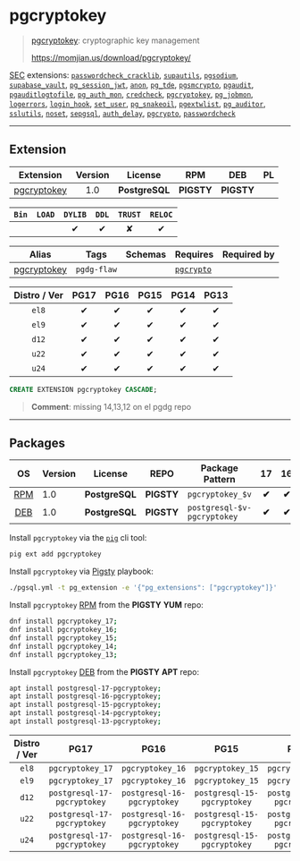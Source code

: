 # pgcryptokey


> [pgcryptokey](https://momjian.us/download/pgcryptokey/): cryptographic key management
>
> https://momjian.us/download/pgcryptokey/





[SEC](/sec) extensions: [`passwordcheck_cracklib`](/passwordcheck_cracklib), [`supautils`](/supautils), [`pgsodium`](/pgsodium), [`supabase_vault`](/supabase_vault), [`pg_session_jwt`](/pg_session_jwt), [`anon`](/anon), [`pg_tde`](/pg_tde), [`pgsmcrypto`](/pgsmcrypto), [`pgaudit`](/pgaudit), [`pgauditlogtofile`](/pgauditlogtofile), [`pg_auth_mon`](/pg_auth_mon), [`credcheck`](/credcheck), [`pgcryptokey`](/pgcryptokey), [`pg_jobmon`](/pg_jobmon), [`logerrors`](/logerrors), [`login_hook`](/login_hook), [`set_user`](/set_user), [`pg_snakeoil`](/pg_snakeoil), [`pgextwlist`](/pgextwlist), [`pg_auditor`](/pg_auditor), [`sslutils`](/sslutils), [`noset`](/noset), [`sepgsql`](/sepgsql), [`auth_delay`](/auth_delay), [`pgcrypto`](/pgcrypto), [`passwordcheck`](/passwordcheck)


-------
## Extension


| Extension | Version | License | RPM | DEB | PL |
|-----------|:-------:|:-------:|:---:|:---:|:--:|
| [pgcryptokey](https://momjian.us/download/pgcryptokey/) | 1.0 | **<span class="tcblue">PostgreSQL</span>** | **<span class="tcwarn">PIGSTY</span>** | **<span class="tcwarn">PIGSTY</span>** |  |



| `Bin` | `LOAD` | `DYLIB` | `DDL` | `TRUST` | `RELOC` |
|:-----:|:------:|:-------:|:-----:|:-------:|:-------:|
|  |  | <span class="tcblue">✔</span> | <span class="tcblue">✔</span> | <span class="tcwarn">✘</span> | <span class="tcblue">✔</span> |



| Alias | Tags | Schemas | Requires | Required by |
|-------|------|---------|----------|-------------|
| [pgcryptokey](/pgcryptokey) | `pgdg-flaw` |  | [`pgcrypto`](pgcrypto) |  |



| Distro / Ver | PG17 | PG16 | PG15 | PG14 | PG13 |
|:------------:|:----:|:----:|:----:|:----:|:----:|
| `el8` | <span class="tcblue">✔</span> | <span class="tcblue">✔</span> | <span class="tcblue">✔</span> | <span class="tcblue">✔</span> | <span class="tcblue">✔</span> |
| `el9` | <span class="tcblue">✔</span> | <span class="tcblue">✔</span> | <span class="tcblue">✔</span> | <span class="tcblue">✔</span> | <span class="tcblue">✔</span> |
| `d12` | <span class="tcblue">✔</span> | <span class="tcblue">✔</span> | <span class="tcblue">✔</span> | <span class="tcblue">✔</span> | <span class="tcblue">✔</span> |
| `u22` | <span class="tcblue">✔</span> | <span class="tcblue">✔</span> | <span class="tcblue">✔</span> | <span class="tcblue">✔</span> | <span class="tcblue">✔</span> |
| `u24` | <span class="tcblue">✔</span> | <span class="tcblue">✔</span> | <span class="tcblue">✔</span> | <span class="tcblue">✔</span> | <span class="tcblue">✔</span> |





```sql
CREATE EXTENSION pgcryptokey CASCADE;
```
> **Comment**: missing 14,13,12 on el pgdg repo
-----------


## Packages


| OS | Version | License | REPO | Package Pattern | 17 | 16 | 15 | 14 | 13 | Dependency |
|:--:|---------|:-------:|:----:|-----------------|:--:|:--:|:--:|:--:|:--:|------------|
| [RPM](/rpm) | 1.0 | **<span class="tcblue">PostgreSQL</span>** | **<span class="tcwarn">PIGSTY</span>** | `pgcryptokey_$v` | **<span class="tcwarn">✔</span>** | **<span class="tcwarn">✔</span>** | **<span class="tcwarn">✔</span>** | **<span class="tcwarn">✔</span>** | **<span class="tcwarn">✔</span>** |  |
| [DEB](/deb) | 1.0 | **<span class="tcblue">PostgreSQL</span>** | **<span class="tcwarn">PIGSTY</span>** | `postgresql-$v-pgcryptokey` | **<span class="tcwarn">✔</span>** | **<span class="tcwarn">✔</span>** | **<span class="tcwarn">✔</span>** | **<span class="tcwarn">✔</span>** | **<span class="tcwarn">✔</span>** |  |



Install `pgcryptokey` via the [`pig`](https://github.com/pgsty/pig) cli tool:

```bash
pig ext add pgcryptokey
```


Install `pgcryptokey` via [Pigsty](https://pigsty.io/docs/pgext/usage/install/) playbook:

```bash
./pgsql.yml -t pg_extension -e '{"pg_extensions": ["pgcryptokey"]}'
```


Install `pgcryptokey` [RPM](/rpm) from the **<span class="tcwarn">PIGSTY</span>** **YUM** repo:

```bash
dnf install pgcryptokey_17;
dnf install pgcryptokey_16;
dnf install pgcryptokey_15;
dnf install pgcryptokey_14;
dnf install pgcryptokey_13;
```


Install `pgcryptokey` [DEB](/deb) from the **<span class="tcwarn">PIGSTY</span>** **APT** repo:

```bash
apt install postgresql-17-pgcryptokey;
apt install postgresql-16-pgcryptokey;
apt install postgresql-15-pgcryptokey;
apt install postgresql-14-pgcryptokey;
apt install postgresql-13-pgcryptokey;
```




| Distro / Ver | PG17 | PG16 | PG15 | PG14 | PG13 |
|:------------:|:----:|:----:|:----:|:----:|:----:|
| `el8` | `pgcryptokey_17` | `pgcryptokey_16` | `pgcryptokey_15` | `pgcryptokey_14` | `pgcryptokey_13` |
| `el9` | `pgcryptokey_17` | `pgcryptokey_16` | `pgcryptokey_15` | `pgcryptokey_14` | `pgcryptokey_13` |
| `d12` | `postgresql-17-pgcryptokey` | `postgresql-16-pgcryptokey` | `postgresql-15-pgcryptokey` | `postgresql-14-pgcryptokey` | `postgresql-13-pgcryptokey` |
| `u22` | `postgresql-17-pgcryptokey` | `postgresql-16-pgcryptokey` | `postgresql-15-pgcryptokey` | `postgresql-14-pgcryptokey` | `postgresql-13-pgcryptokey` |
| `u24` | `postgresql-17-pgcryptokey` | `postgresql-16-pgcryptokey` | `postgresql-15-pgcryptokey` | `postgresql-14-pgcryptokey` | `postgresql-13-pgcryptokey` |





